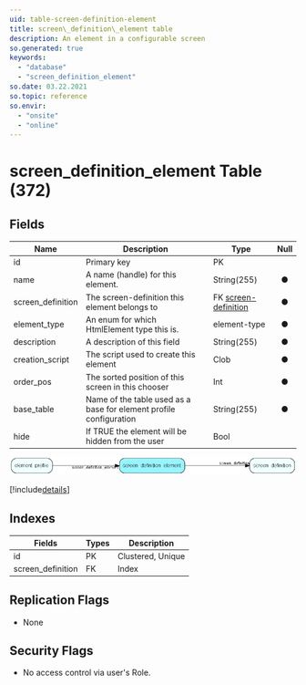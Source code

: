 ```yaml
---
uid: table-screen-definition-element
title: screen\_definition\_element table
description: An element in a configurable screen
so.generated: true
keywords:
  - "database"
  - "screen_definition_element"
so.date: 03.22.2021
so.topic: reference
so.envir:
  - "onsite"
  - "online"
---
```


# screen\_definition\_element Table (372)

## Fields

| Name | Description | Type | Null |
|------|-------------|------|:----:|
|id|Primary key|PK| |
|name|A name (handle) for this element.|String(255)|&#x25CF;|
|screen\_definition|The screen-definition this element belongs to|FK [screen-definition](screen-definition.md)|&#x25CF;|
|element\_type|An enum for which HtmlElement type this is.|element-type|&#x25CF;|
|description|A description of this field|String(255)|&#x25CF;|
|creation\_script|The script used to create this element|Clob|&#x25CF;|
|order\_pos|The sorted position of this screen in this chooser|Int|&#x25CF;|
|base\_table|Name of the table used as a base for element profile configuration|String(255)|&#x25CF;|
|hide|If TRUE the element will be hidden from the user|Bool| |


![screen_definition_element table relationship diagram](./media/screen_definition_element.png)

[!include[details](./includes/screen-definition-element.md)]

## Indexes

| Fields | Types | Description |
|--------|-------|-------------|
|id |PK |Clustered, Unique |
|screen\_definition |FK |Index |

## Replication Flags

* None

## Security Flags

* No access control via user's Role.

